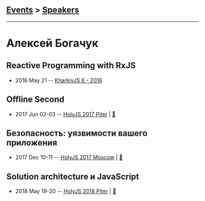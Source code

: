 ## [Events](../README.md) > [Speakers](../speakers.md)
---

# Алексей Богачук

## Reactive Programming with RxJS
- 2016 May 21 -- [KharkivJS 6 - 2016](https://www.youtube.com/watch?v=r1BD4TEL6Yc)    
## Offline Second
- 2017 Jun 02-03 -- [HolyJS 2017 Piter](https://www.youtube.com/watch?v=BwHb5o2dvFc)  | [:notebook:](https://assets.contentful.com/nn534z2fqr9f/1KtAAeRNsY0oogOg2eWU2U/6a87521753ff4367ae96520fe7504de5/Aliaksei_Bahachuk_Offline_Second.pdf)  
## Безопасность: уязвимости вашего приложения
- 2017 Dec 10-11 -- [HolyJS 2017 Moscow](https://www.youtube.com/watch?v=2gthjl2Lks4)  | [:notebook:](https://downloads.ctfassets.net/nn534z2fqr9f/28uqyOE0Wo4wooiICwS0Go/4c2d2af039ab5b564fe5feb746f336e2/Aliaksei_Bahachuk_-_Vulnerabilities.pdf)  
## Solution architecture и JavaScript
- 2018 May 19-20 -- [HolyJS 2018 Piter](https://youtu.be/UVRi9LoFyfI)  | [:notebook:](https://downloads.ctfassets.net/nn534z2fqr9f/39cPKuUZ5CCkGwIgsoiAQS/380323d6acca8609260860fc1574ca8a/Aliaksei_Bahachuk_-_JavaScript_and_Solution_Architecture.pdf)  
